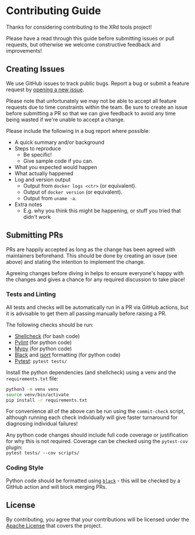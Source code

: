 # Contributing Guide

Thanks for considering contributing to the XRd tools project!

Please have a read through this guide before submitting issues or pull requests, but otherwise we welcome constructive feedback and improvements!


## Creating Issues

We use GitHub issues to track public bugs.
Report a bug or submit a feature request by [opening a new issue](https://github.com/ios-xr/xrd-tools/issues/new).

Please note that unfortunately we may not be able to accept all feature requests due to time constraints within the team.
Be sure to create an issue before submitting a PR so that we can give feedback to avoid any time being wasted if we're unable to accept a change.

Please include the following in a bug report where possible:
- A quick summary and/or background
- Steps to reproduce
  - Be specific!
  - Give sample code if you can.
- What you expected would happen
- What actually happened
- Log and version output
  - Output from `docker logs <ctr>` (or equivalent).
  - Output of `docker version` (or equivalent).
  - Output from `uname -a`.
- Extra notes
  - E.g. why you think this might be happening, or stuff you tried that didn't work


## Submitting PRs

PRs are happily accepted as long as the change has been agreed with maintainers beforehand.
This should be done by creating an issue (see above) and stating the intention to implement the change.

Agreeing changes before diving in helps to ensure everyone's happy with the changes and gives a chance for any required discussion to take place!


### Tests and Linting

All tests and checks will be automatically run in a PR via GitHub actions, but it is advisable to get them all passing manually before raising a PR.

The following checks should be run:
- [Shellcheck](https://www.shellcheck.net/) (for bash code)
- [Pylint](https://pylint.pycqa.org/) (for python code)
- [Mypy](https://mypy.readthedocs.io/) (for python code)
- [Black](https://black.readthedocs.io/) and [isort](https://pycqa.github.io/isort/) formatting (for python code)
- [Pytest](https://docs.pytest.org/): `pytest tests/`

Install the python dependencies (and shellcheck) using a venv and the `requirements.txt` file:
```bash
python3 -m venv venv
source venv/bin/activate
pip install -r requirements.txt
```

For convenience all of the above can be run using the `commit-check` script, although running each check individually will give faster turnaround for diagnosing individual failures!

Any python code changes should include full code coverage or justification for why this is not required.
Coverage can be checked using the `pytest-cov` plugin:  
`pytest tests/ --cov scripts/`


### Coding Style

Python code should be formatted using [`black`](https://black.readthedocs.io/) - this will be checked by a GitHub action and will block merging PRs.


## License

By contributing, you agree that your contributions will be licensed under the [Apache License](LICENSE) that covers the project.
